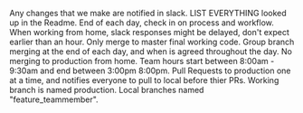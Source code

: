 Any changes that we make are notified in slack.
LIST EVERYTHING looked up in the Readme.
End of each day, check in on process and workflow.
When working from home, slack responses might be delayed, don't expect earlier than an hour.
Only merge to master final working code.
Group branch merging at the end of each day, and when is agreed throughout the day.
No merging to production from home.
Team hours start between 8:00am - 9:30am and end between 3:00pm 8:00pm.
Pull Requests to production one at a time, and notifies everyone to pull to local before thier PRs.
Working branch is named production. Local branches named "feature_teammember".